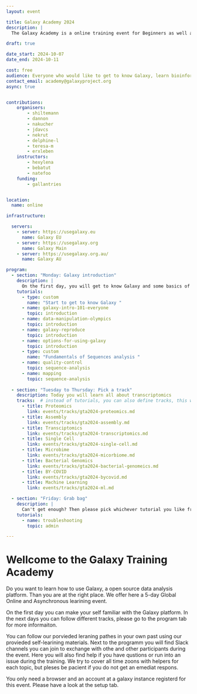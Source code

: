 ```yaml
---
layout: event

title: Galaxy Academy 2024
description: |
  The Galaxy Academy is a online training event for Beginners as well as learners who would like to improve there Galaxy data analysis skills. Over the course of one week we will have a different topic and focus every day. 

draft: true

date_start: 2024-10-07
date_end: 2024-10-11

cost: free 
audience: Everyone who would like to get to know Galaxy, learn bioinformatics data analysis, or master a specific new kind of analysis is welcome.
contact_email: academy@galaxyproject.org
async: true


contributions:
    organisers:
        - shiltemann
        - dannon
        - nakucher
        - jdavcs
        - nekrut
        - delphine-l
        - teresa-m
        - erxleben
    instructors:
        - hexylena
        - bebatut
        - natefoo
    funding:
        - gallantries


location:
  name: online

infrastructure:

  servers:
    - server: https://usegalaxy.eu
      name: Galaxy EU
    - server: https://usegalaxy.org
      name: Galaxy Main
    - server: https://usegalaxy.org.au/
      name: Galaxy AU

program:
  - section: "Monday: Galaxy introduction"
    description: |
      On the first day, you will get to know Galaxy and some basics of sequence data analysis. Feel free to skip this day if you don't need this introduction. Please enjoy this introduction and prepare for the upcoming days.
    tutorials:
      - type: custom
        name: "Start to get to know Galaxy "
      - name: galaxy-intro-101-everyone
        topic: introduction
      - name: data-manipulation-olympics
        topic: introduction
      - name: galaxy-reproduce
        topic: introduction
      - name: options-for-using-galaxy
        topic: introduction
      - type: custom
        name: "Fundamentals of Sequences analysis "
      - name: quality-control
        topic: sequence-analysis
      - name: mapping
        topic: sequence-analysis
 
  - section: "Tuesday to Thursday: Pick a track"
    description: Today you will learn all about transcriptomics
    tracks:  # instead of tutorials, you can also define tracks, this will create a button per tracks that will lead to a different page
      - title: Proteomics
        link: events/tracks/gta2024-proteomics.md
      - title: Assembly
        link: events/tracks/gta2024-assembly.md
      - title: Transciptomics
        link: events/tracks/gta2024-transcriptomics.md
      - title: Single Cell
        link: events/tracks/gta2024-single-cell.md
      - title: Microbime
        link: events/tracks/gta2024-micorbiome.md
      - title: Bacterial Genomics
        link: events/tracks/gta2024-bacterial-genomeics.md
      - title: BY-COVID
        link: events/tracks/gta2024-bycovid.md
      - title: Machine Learning
        link: events/tracks/gta2024-ml.md

  - section: "Friday: Grab bag"
    description: | 
      Can't get enough? Then please pick whichever tutorial you like from the track of the previous days or from the list below.
    tutorials:
      - name: troubleshooting
        topic: admin

---
```

# Wellcome to the Galaxy Training Academy
Do you want to learn how to use Galaxy, a open source data analysis platform. Than you are at the right place. We offer here a 5-day Global Online and Asynchronous learining event.

On the first day you can make your self familiar with the Galaxy platform. In the next days you can follow different tracks, please go to the program tab for more informaiton. 

You can follow our porvieded leraning pathes in your own past using our provieded self-learining materials. Next to the programm you will find Slack channels you can join to exchange with othe and other participants during the event. Here you will also find help if you have qustions or run into an issue during the training. We try to cover all time zoons with helpers for each topic, but pleses be pacient if you do not get an emediat respons.

You only need a browser and an account at a galaxy instance registerd for this event. Please have a look at the setup tab.